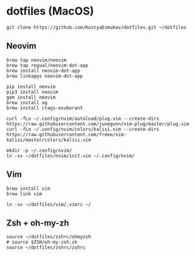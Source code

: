 # dotfiles (MacOS)

    git clone https://github.com/KostyaEsmukov/dotfiles.git ~/dotfiles

## Neovim

    brew tap neovim/neovim
    brew tap rogual/neovim-dot-app
    brew install neovim-dot-app
    brew linkapps neovim-dot-app

    pip install neovim
    pip3 install neovim
    gem install neovim
    brew install ag
    brew install ctags-exuberant

    curl -fLo ~/.config/nvim/autoload/plug.vim --create-dirs https://raw.githubusercontent.com/junegunn/vim-plug/master/plug.vim
    curl -fLo ~/.config/nvim/colors/kalisi.vim --create-dirs https://raw.githubusercontent.com/freeo/vim-kalisi/master/colors/kalisi.vim

    mkdir -p ~/.config/nvim/
    ln -sv ~/dotfiles/nvim/init.vim ~/.config/nvim/

## Vim

    brew install vim
    brew link vim

    ln -sv ~/dotfiles/vim/.vimrc ~/

## Zsh + oh-my-zh

    source ~/dotfiles/zshrc/ohmyzsh
    # source $ZSH/oh-my-zsh.sh
    source ~/dotfiles/zshrc/zshrc

